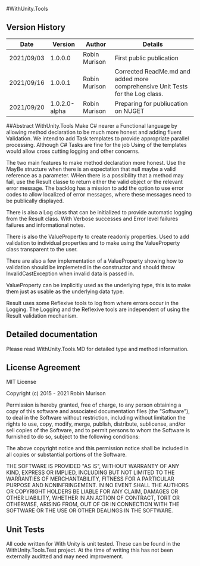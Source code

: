 #WithUnity.Tools

## Version History
|Date|Version|Author|Details|
|----|-------|------|-------|
|2021/09/03|1.0.0.0|Robin Murison|First public publication|
|2021/09/16|1.0.0.1|Robin Murison|Corrected ReadMe.md and added more comprehensive Unit Tests for the Log class.|
|2021/09/20|1.0.2.0-alpha|Robin Murison|Preparing for publiucation on NUGET|

##Abstract
WithUnity.Tools Make C# nearer a Functional language by allowing method declaration to be much more honest and adding fluent Validation.
We intend to add Task templates to provide appropriate parallel processing. Although C# Tasks are fine for the job Using of the templates would allow cross cutting logging and other concerns.

The two main features to make method declaration more honest. Use the MayBe structure when there is an expectation that null maybe a valid reference as a parameter.
WHen there is a possibility that a method may fail, use the Result<T> classe to return either the valid object or the relevant error message. 
The backlog has a mission to add the option to use error codes to allow localized of error messages, where these messages need to be publically displayed.

There is also a Log class that can be initialized to provide automatic logging from the Result class. With Verbose successes and Error level failures failures and informational notes.

There is also the ValueProperty to create readonly properties. Used to add validation to individual properties and to make using the ValueProperty class transparent to the user.

There are also a few implementation of a ValueProperty showing how to validation should be implemeted in the constructor and should throw InvalidCastException when invalid data is passed in.

ValueProperty can be implicitly used as the underlying type, this is to make them just as usable as the underlying data type.

Result uses some Reflexive tools to log from where errors occur in the Logging. 
The Logging and the Reflexive tools are independent of using the Result validation mechanism.

## Detailed documentation 
Please read WithUnity.Tools.MD for detailed type and method information.


## License Agreement
MIT License

Copyright (c) 2015 - 2021 Robin Murison

Permission is hereby granted, free of charge, to any person obtaining a copy
of this software and associated documentation files (the "Software"), to deal
in the Software without restriction, including without limitation the rights
to use, copy, modify, merge, publish, distribute, sublicense, and/or sell
copies of the Software, and to permit persons to whom the Software is
furnished to do so, subject to the following conditions:

The above copyright notice and this permission notice shall be included in all
copies or substantial portions of the Software.

THE SOFTWARE IS PROVIDED "AS IS", WITHOUT WARRANTY OF ANY KIND, EXPRESS OR
IMPLIED, INCLUDING BUT NOT LIMITED TO THE WARRANTIES OF MERCHANTABILITY,
FITNESS FOR A PARTICULAR PURPOSE AND NONINFRINGEMENT. IN NO EVENT SHALL THE
AUTHORS OR COPYRIGHT HOLDERS BE LIABLE FOR ANY CLAIM, DAMAGES OR OTHER
LIABILITY, WHETHER IN AN ACTION OF CONTRACT, TORT OR OTHERWISE, ARISING FROM,
OUT OF OR IN CONNECTION WITH THE SOFTWARE OR THE USE OR OTHER DEALINGS IN THE
SOFTWARE.

## Unit Tests
All code written for With Unity is unit tested.
These can be found in the WithUnity.Tools.Test project.
At the time of writing this has not been externally auditted and may need improvement.